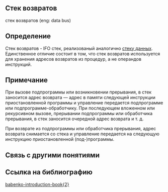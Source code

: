 ## Стек возвратов
cтек возвратов (eng: data bus) 

## Определение
Стек возвратов -  IFO стек, реализованый аналогично [стеку данных](https://github.com/vernikkkkkkkkkkkkkkkkkkk/concept_new/blob/main/concept/data%20stack.md). Единственное отличие состоит в том, что стек возвратов используется для хранения адресов возвратов из процедур, а не операндов инструкций.
## Примечание
При вызове подпрограммы или возникновении прерывания, в стек заносится адрес возврата — адрес в памяти следующей инструкции приостановленной программы и управление передается подпрограмме или подпрограмме-обработчику. При последующем вложенном или рекурсивном вызове, прерывании подпрограммы или обработчика прерывания, в стек заносится очередной адрес возврата и т. д.

При возврате из подпрограммы или обработчика прерывания, адрес возврата снимается со стека и управление передается на следующую инструкцию приостановленной (под-)программы.

## Связь с другими понятиями


## Cсылка на библиографию
[babenko-introduction-book{2}](https://github.com/vernikkkkkkkkkkkkkkkkkkk/concept_new/blob/main/bibliography/babenko-introduction-book%7B2%7D.md)
